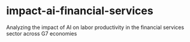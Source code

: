 # impact-ai-financial-services
Analyzing the impact of AI on labor productivity in the financial services sector across G7 economies
